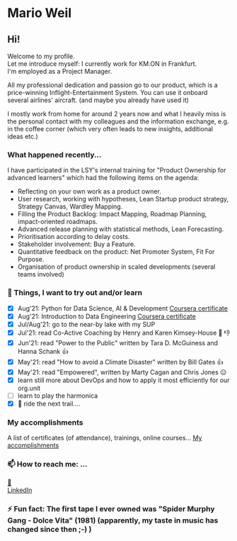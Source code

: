 # Mario Weil

## Hi!

Welcome to my profile.  
Let me introduce myself: I currently work for KM.ON in Frankfurt.  
I'm employed as a Project Manager.  

All my professional dedication and passion go to our product,
which is a price-winning Inflight-Entertainment System. 
You can use it onboard several airlines' aircraft. (and maybe you already have used it)

I mostly work from home for around 2 years now and what I heavily miss is the personal contact
with my colleagues and the information exchange, e.g. in the coffee corner 
(which very often leads to new insights, additional ideas etc.)

<!--
### More about me 
-->
### What happened recently...
I have participated in the LSY's internal training for "Product Ownership for advanced learners"
which had the following items on the agenda:
- Reflecting on your own work as a product owner.
- User research, working with hypotheses, Lean Startup product strategy, Strategy Canvas, Wardley Mapping.
- Filling the Product Backlog: Impact Mapping, Roadmap Planning, impact-oriented roadmaps.
- Advanced release planning with statistical methods, Lean Forecasting.
- Prioritisation according to delay costs.
- Stakeholder involvement: Buy a Feature.
- Quantitative feedback on the product: Net Promoter System, Fit For Purpose.
- Organisation of product ownership in scaled developments (several teams involved)
### :seedling: Things, I want to try out and/or learn

- [x] Aug'21: Python for Data Science, AI & Development [Coursera certificate](https://github.com/mweil372/mweil372/blob/master/Coursera%20XVESMD4B382T.pdf) 
- [x] Aug'21: Introduction to Data Engineering [Coursera certificate](https://github.com/mweil372/mweil372/blob/master/Coursera%20ZYLPSN9UJE52) 
- [x] Jul/Aug'21: go to the near-by lake with my SUP
- [x] Jul'21: read Co-Active Coaching by Henry and Karen Kimsey-House 🤔 👎
- [x] Jun'21: read "Power to the Public" written by Tara D. McGuiness and Hanna Schank 👍
- [x] May'21: read "How to avoid a Climate Disaster" written by Bill Gates 👍
- [x] May'21: read "Empowered", written by Marty Cagan and Chris Jones 😑
- [x] learn still more about DevOps and how to apply it most efficiently for our org.unit
- [ ] learn to play the harmonica
- [x] :mountain_bicyclist: ride the next trail....

### My accomplishments
A list of certificates (of attendance), trainings, online courses...
[My accomplishments](https://github.com/mweil372/mweil372)

### 📫 How to reach me: ...
[:email:](@weil.mario@gmail.com)  
[LinkedIn](www.linkedin.com/in/mario-weil-7993109b)
 
### ⚡ Fun fact: The first tape I ever owned was "Spider Murphy Gang - Dolce Vita" (1981) (apparently, my taste in music has changed since then ;-) )

<!--
**mweil372/mweil372** is a ✨ _special_ ✨ repository because its `README.md` (this file) appears on your GitHub profile.

Here are some ideas to get you started:

- 🔭 I’m currently working on ...
- 🌱 I’m currently learning ...
- 👯 I’m looking to collaborate on ...
- 🤔 I’m looking for help with ...
- 💬 Ask me about ...
- 📫 How to reach me: ...
- 😄 Pronouns: ...
- ⚡ Fun fact: ...
-->
